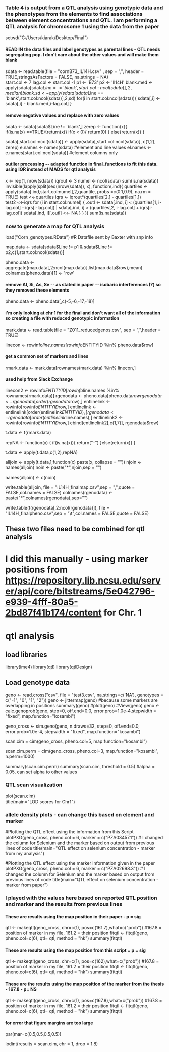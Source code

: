 ### Table 4 is output from a QTL analysis using genotypic data and the phenotypes from the elements to find associations between element concentrations and QTL. I am performing a QTL analysis for chromosome 1 using the data from the paper

setwd("C:/Users/kiarak/Desktop/Final")

#### READ IN the data files and label genotypes as parental lines - QTL needs segregating pop. I don't care about the other values and will make them blank

sdata <- read.table(file = "cornB73_IL14H.csv" , sep = ",", header = TRUE,stringsAsFactors = FALSE, na.strings = NA)   
start.col <- 7
lag.col <- start.col -1
p1 <- 'B73'
p2 <- 'Il14H'
blank.med <- apply(sdata[sdata$Line == 'blank',start.col:ncol(sdata)],2,median)
blank.sd <- apply(sdata[sdata$Line == 'blank',start.col:ncol(sdata)],2,sd)
for(i in start.col:ncol(sdata)){
  sdata[,i] <- sdata[,i] - blank.med[i-lag.col]
}


#### remove negative values and replace with zero values
sdata <- sdata[sdata$Line != 'blank',]
zerep <- function(x){  
  if(is.na(x) ==TRUE){return(x)}
  if(x < 0){
    return(0)
  }
  else{return(x)}
}

sdata[,start.col:ncol(sdata)] <- apply(sdata[,start.col:ncol(sdata)], c(1,2), zerep)
e.names <- names(sdata) #element and line values
el.names <- e.names[start.col:ncol(sdata)] #element columns only


#### outlier processing -- adapted function in final_functions to fit this data. using IQR instead of MADS for qtl analysis
x <- rep(1, nrow(sdata))
iqrout <- 3
numel <- ncol(sdata)
sum(is.na(sdata))
invisible(lapply(split(seq(nrow(sdata)), x), function(.ind){
  quartiles <-apply(sdata[.ind,start.col:numel],2,quantile, probs =c(0.1,0.9), na.rm = TRUE) 
  test <<-quartiles
  iqrs <- iqrout*(quartiles[2,] - quartiles[1,])   
  test2 <<-iqrs
  for (i in start.col:numel) { 
    .outl <- sdata[.ind, i] < (quartiles[1, i-lag.col] - iqrs[i-lag.col]) |
      sdata[.ind, i] > (quartiles[2, i-lag.col] + iqrs[i-lag.col])
    sdata[.ind, i][.outl] <<- NA
  }
}
))
sum(is.na(sdata))



### now to generate a map for QTL analysis


load("Corn_genotypes.RData") #R Datafile sent by Baxter with snp info

map.data <- sdata[sdata$Line != p1 & sdata$Line != p2,c(1,start.col:ncol(sdata))]



pheno.data <- aggregate(map.data[,2:ncol(map.data)],list(map.data$row),mean)
colnames(pheno.data)[1] <- 'row'

#### remove Al, Si, As, Se -- as stated in paper -- isobaric interferences (?) so they removed these elements
pheno.data <- pheno.data[,c(-5,-6,-17,-18)]

#### i'm only looking at chr 1 for the final and don't want all of the information so creating a file with reduced genotypic information
mark.data <- read.table(file = "Z011_reducedgenos.csv", sep =  ",",header = TRUE)

linecon <- rowinfo$line.names[rowinfo$ENTITYID %in% pheno.data$row]

#### get a common set of markers and lines
rmark.data <- mark.data[rownames(mark.data) %in% linecon,]

#### used help from Slack Exchange
linecon2 <- rowinfo$ENTITYID[rowinfo$line.names %in% rownames(rmark.data)]
rgenodata <- pheno.data[pheno.data$row %in% linecon2,]
rgenodata <- rgenodata[order(rgenodata$row),]
entlinelink <- rowinfo[rowinfo$ENTITYID %in% rgenodata$row,]
entlinelink <- entlinelink[order(entlinelink$ENTITYID),]
rgenodata <- rgenodata[order(entlinelink$line.names),]
entlinelink2 <- rowinfo[rowinfo$ENTITYID %in% rgenodata$row,]
cbind(entlinelink2[,c(1,7)], rgenodata$row)

t.data <- t(rmark.data)

repNA <- function(x) {
  if(is.na(x)){
    return("-")
  }else{return(x)}
}

t.data <- apply(t.data,c(1,2),repNA)

alljoin <- apply(t.data,1,function(x) paste(x, collapse = ""))
njoin <- names(alljoin)
noin <-  paste("*",njoin,sep = "")

names(alljoin) <- c(noin)

write.table(alljoin, file = "IL14H_finalmap.csv",sep = ",",quote = FALSE,col.names = FALSE)
colnames(rgenodata) <- paste("*",colnames(rgenodata),sep="")

write.table(t(rgenodata[,2:ncol(rgenodata)]), file = "IL14H_finalpheno.csv",sep = "\t",col.names = FALSE,quote = FALSE)

## These two files need to be combined for qtl analysis 
# I did this manually - using marker positions from https://repository.lib.ncsu.edu/server/api/core/bitstreams/5e042796-e939-4fff-80a5-2bd87f41b174/content for Chr. 1

# qtl analysis

## load libraries
library(lme4)
library(qtl)
library(qtlDesign)

## Load genotype data
geno <- read.cross("csv", file = "test3.csv", na.strings=c('NA'), genotypes = c("-1", "0", "1", "2"))
geno <- jittermap(geno) #because some markers are overlapping in positions
summary(geno)
#plot(geno)
#View(geno)
geno <- calc.genoprob(geno, step=0, off.end=0.0, error.prob=1.0e-4,stepwidth = "fixed", map.function="kosambi")

geno_cross <- sim.geno(geno,  n.draws=32, step=0, off.end=0.0, error.prob=1.0e-4, stepwidth = "fixed", map.function="kosambi")

scan.cim = cim(geno_cross, pheno.col=5, map.function="kosambi")

scan.cim.perm = cim(geno_cross, pheno.col=3, map.function="kosambi", n.perm=1000)

summary(scan.cim.perm)
summary(scan.cim, threshold = 0.5) #alpha = 0.05, can set alpha to other values 

### QTL scan visualization
plot(scan.cim)   
title(main="LOD scores for Chr1")


### allele density plots - can change this based on element and marker
#Plotting the QTL effect using the information from this Script
plotPXG(geno_cross, pheno.col = 6, marker = c("PZA03457.1")) # I changed the column for Selenium and the marker based on output from previous lines of code
title(main="QTL effect on selenium concentration - marker from my analysis")

#Plotting the QTL effect using the marker information given in the paper
plotPXG(geno_cross, pheno.col = 6, marker = c("PZA02698.3")) # I changed the column for Selenium and the marker based on output from previous lines of code
title(main="QTL effect on selenium concentration - marker from paper")


### I played with the values here based on reported QTL position and marker and the results from previous lines #####
#### These are results using the map position in their paper - p = sig
qtl <- makeqtl(geno_cross, chr=c(1), pos=c(161.7),what=c("prob")) #167.8 = position of marker in my file, 161.2 = their position
fitqtl <- fitqtl(geno, pheno.col=c(6), qtl= qtl, method = "hk")
summary(fitqtl)

#### These are results using the map position from this script = p = sig
qtl <- makeqtl(geno_cross, chr=c(1), pos=c(162),what=c("prob")) #167.8 = position of marker in my file, 161.2 = their position
fitqtl <- fitqtl(geno, pheno.col=c(6), qtl= qtl, method = "hk")
summary(fitqtl)

#### These are the results using the map position of the marker from the thesis - 167.8 - p= NS
qtl <- makeqtl(geno_cross, chr=c(1), pos=c(167.8),what=c("prob")) #167.8 = position of marker in my file, 161.2 = their position
fitqtl <- fitqtl(geno, pheno.col=c(6), qtl= qtl, method = "hk")
summary(fitqtl)


#### for error that figure margins are too large
par(mar=c(0.5,0.5,0.5,0.5))

lodint(results = scan.cim, chr = 1, drop = 1.8)


